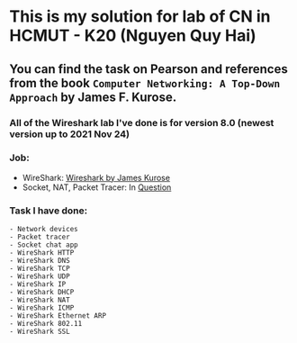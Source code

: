 # This is my solution for lab of CN in HCMUT - K20 (Nguyen Quy Hai)
## You can find the task on Pearson and references from the book `Computer Networking: A Top-Down Approach` by **James F. Kurose**.
### All of the Wireshark lab I've done is for version 8.0 (newest version up to 2021 Nov 24)
### Job: 
- WireShark: [Wireshark by James Kurose](http://gaia.cs.umass.edu/kurose_ross/wireshark.php)
- Socket, NAT, Packet Tracer: In [Question](https://github.com/haibayby2002/Computer-Networking-Lab-Full/tree/master/Question)
### Task I have done:
```
- Network devices
- Packet tracer
- Socket chat app
- WireShark HTTP
- WireShark DNS
- WireShark TCP
- WireShark UDP
- WireShark IP
- WireShark DHCP
- WireShark NAT
- WireShark ICMP
- WireShark Ethernet ARP
- WireShark 802.11
- WireShark SSL
```
